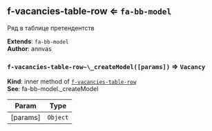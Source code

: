 <a name="module_f-vacancies-table-row"></a>

## f-vacancies-table-row ⇐ <code>fa-bb-model</code>
Ряд в таблице претендентств

**Extends**: <code>fa-bb-model</code>  
**Author**: annvas  
<a name="module_f-vacancies-table-row.._createModel"></a>

### `f-vacancies-table-row~\_createModel([params])` ⇒ <code>Vacancy</code>
**Kind**: inner method of [<code>f-vacancies-table-row</code>](#module_f-vacancies-table-row)  
**See**: fa-bb-model._createModel  

| Param | Type |
| --- | --- |
| [params] | <code>Object</code> | 


